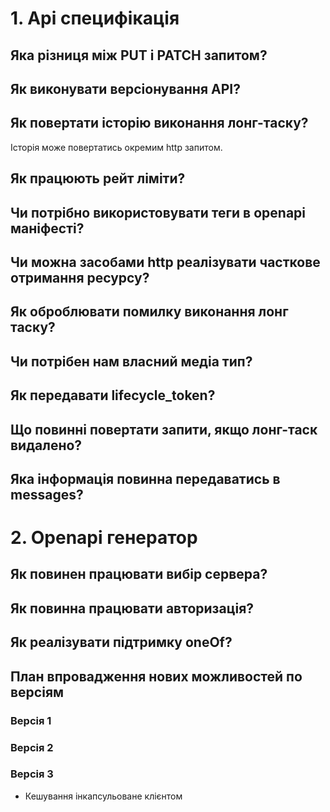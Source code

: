 # 1. Api специфікація

## Яка різниця між PUT і PATCH запитом?

## Як виконувати версіонування API?

## Як повертати історію виконання лонг-таску?

Історія може повертатись окремим http запитом.

## Як працюють рейт ліміти?

## Чи потрібно використовувати теги в openapi маніфесті?

## Чи можна засобами http реалізувати часткове отримання ресурсу?

## Як оброблювати помилку виконання лонг таску?

## Чи потрібен нам власний медіа тип?

## Як передавати lifecycle_token?

## Що повинні повертати запити, якщо лонг-таск видалено?

## Яка інформація повинна передаватись в messages?

# 2. Openapi генератор

## Як повинен працювати вибір сервера?

## Як повинна працювати авторизація?

## Як реалізувати підтримку oneOf?

## План впровадження нових можливостей по версіям

### Версія 1

### Версія 2

### Версія 3

- Кешування інкапсульоване клієнтом